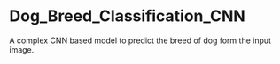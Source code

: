 # Dog_Breed_Classification_CNN
A complex CNN based  model to predict the breed of dog form the input image.
